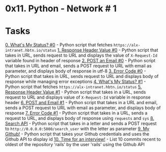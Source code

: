 # 0x11. Python - Network \# 1

# Tasks
[0. What's My Status? #0](./0-hbtn_status.py) - Python script that fetches ``https://alx-intranet.hbtn.io/status``
[1. Response Header Value #0](./1-hbtn_header.py) - Python script that takes in URL, sends request to URL and displays the value of ``X-Request-Id`` variable found in header of response
[2. POST an Email #0](./2-post_email.py) - Python script that takes in URL and email, sends a POST request to URL with email as parameter, and displays body of response in utf-8
[3. Error Code #0](./3-error_code.py) - Python script that takes in URL, sends request to URL and displays body of response while managing error exceptions
[4. What's My Status? #1](./4-hbtn_status.py) - Python script that fetches ``https://alx-intranet.hbtn.io/status``
[5. Response Header Value #1](./5-hbtn_header.py) - Python script that takes in a URL, sends request to URL and displays value of ``X-Request-Id`` variable in response header
[6. POST and Email #1](./6-post_email.py) - Python script that takes in a URL and email, sends a POST request to URL with email as parameter, and displays body of response
[7. Error Code #1](./7-error_code.py) - Python script that takes in a URL, sends a request to URL, and displays body of response using ``requests`` and ``sys``
[8. Search API](./8-json_api.py) - Python script that takes in a letter and sends a POST request to ``http://0.0.0.0:5000/search_user`` with the letter as parameter
[9. My Github!](./10-my_github.py) - Python script that takes your Github credentials and uses the Github API to display id
[10. Time for an interview!](./100-github_commits.py) - List 10 commits recent to oldest of the repository 'rails' by the user 'rails' using the Github API
